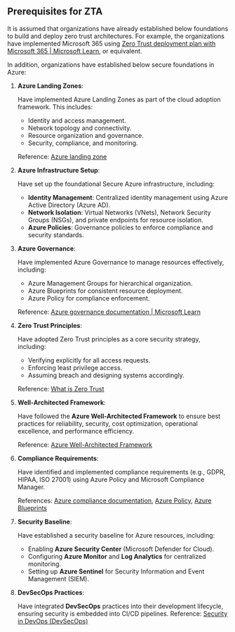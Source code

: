 ## **Prerequisites for ZTA**

It is assumed that organizations have already established below foundations to build and deploy zero trust architectures. For example, the organizations have implemented Microsoft 365 using [Zero Trust deployment plan with Microsoft 365 | Microsoft Learn](https://learn.microsoft.com/en-us/microsoft-365/security/microsoft-365-zero-trust?view=o365-worldwide&bc=%2Fsecurity%2Fzero-trust%2Fbreadcrumb%2Ftoc.json&toc=%2Fsecurity%2Fzero-trust%2Ftoc.json), or equivalent. 

In addition, organizations have established below secure foundations in Azure: 

1. **Azure Landing Zones**:

   Have implemented Azure Landing Zones as part of the cloud adoption framework. This includes:

   - Identity and access management.
   - Network topology and connectivity.
   - Resource organization and governance.
   - Security, compliance, and monitoring.  

   Reference: [Azure landing zone](https://learn.microsoft.com/en-us/azure/cloud-adoption-framework/ready/landing-zone/)

2. **Azure Infrastructure Setup**:

   Have set up the foundational Secure Azure infrastructure, including:

   - **Identity Management**: Centralized identity management using Azure Active Directory (Azure AD).
   - **Network Isolation**: Virtual Networks (VNets), Network Security Groups (NSGs), and private endpoints for resource isolation.
   - **Azure Policies**: Governance policies to enforce compliance and security standards.

3. **Azure Governance**:

   Have implemented Azure Governance to manage resources effectively, including:

   - Azure Management Groups for hierarchical organization.
   - Azure Blueprints for consistent resource deployment.
   - Azure Policy for compliance enforcement.
   
   Reference: [Azure governance documentation | Microsoft Learn](https://learn.microsoft.com/en-us/azure/governance/)

4. **Zero Trust Principles**:

   Have adopted Zero Trust principles as a core security strategy, including:

   - Verifying explicitly for all access requests.
   - Enforcing least privilege access.
   - Assuming breach and designing systems accordingly.

   Reference: [What is Zero Trust](https://learn.microsoft.com/en-us/security/zero-trust/zero-trust-overview)

5. **Well-Architected Framework**:

   Have followed the **Azure Well-Architected Framework** to ensure best practices for reliability, security, cost optimization, operational excellence, and performance efficiency.

   Reference: [Azure Well-Architected Framework](https://learn.microsoft.com/en-us/azure/well-architected/)

6. **Compliance Requirements**:

   Have identified and implemented compliance requirements (e.g., GDPR, HIPAA, ISO 27001) using Azure Policy and Microsoft Compliance Manager.

   References: [Azure compliance documentation](https://learn.microsoft.com/en-us/azure/compliance/), [Azure Policy](https://learn.microsoft.com/en-us/azure/governance/policy/), [Azure Blueprints](https://learn.microsoft.com/en-us/azure/governance/blueprints/)

7. **Security Baseline**:

   Have established a security baseline for Azure resources, including:

   - Enabling **Azure Security Center** (Microsoft Defender for Cloud).
   - Configuring **Azure Monitor** and **Log Analytics** for centralized monitoring.
   - Setting up **Azure Sentinel** for Security Information and Event Management (SIEM).

8. **DevSecOps Practices**:

   Have integrated **DevSecOps** practices into their development lifecycle, ensuring security is embedded into CI/CD pipelines.
   Reference: [Security in DevOps (DevSecOps)](https://learn.microsoft.com/en-us/devops/operate/security-in-devops)

